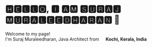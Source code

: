 <h1> 🅷🅴🅻🅻🅾, 🅸 🅰🅼 🆂🆄🆁🅰🅹 🅼🆄🆁🅰🅻🅴🅴🅳🅷🅰🆁🅰🅽 👋 </h1>
<p>Welcome to my page! </br> I'm Suraj Muraleedharan, Java Architect from <img src="https://image.flaticon.com/icons/svg/197/197560.svg" width="13"/> <b>Kochi, Kerala, India</b></p>
<!--
**surajcm/surajcm** is a ✨ _special_ ✨ repository because its `README.md` (this file) appears on your GitHub profile.

Here are some ideas to get you started:

- 🔭 I’m currently working on ...
- 🌱 I’m currently learning ...
- 👯 I’m looking to collaborate on ...
- 🤔 I’m looking for help with ...
- 💬 Ask me about ...
- 📫 How to reach me: ...
- 😄 Pronouns: ...
- ⚡ Fun fact: ...
-->
